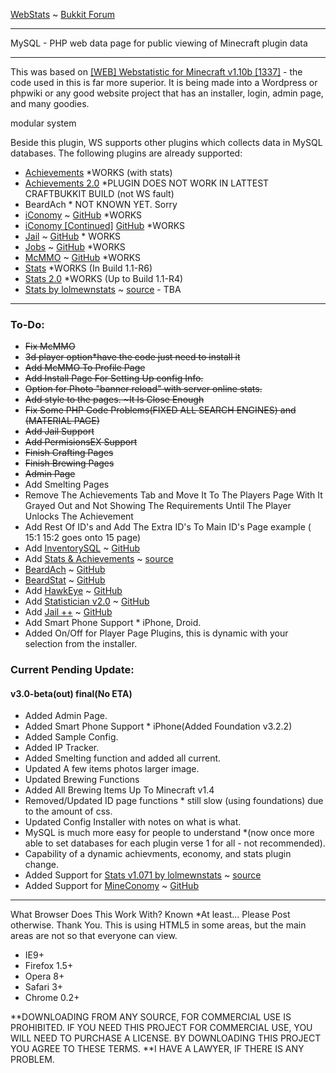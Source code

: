 <a href="http://cky2250.github.com/WebStats/">WebStats</a> ~ <a href="http://forums.bukkit.org/threads/web-webstatistic-for-minecraft.17793/">Bukkit Forum</a>
<hr />

MySQL - PHP web data page for public viewing of Minecraft plugin data

<hr />

This was based on <a href="http://forums.bukkit.org/threads/web-webstatistic-for-minecraft-v1-10b-1337.17793/">[WEB] Webstatistic for Minecraft v1.10b [1337]</a> - the code used in this is far more superior. It is being made into a Wordpress or phpwiki or any good website project that has an installer, login, admin page, and many goodies. 

modular system

Beside this plugin, WS supports other plugins which collects data in MySQL databases. The following plugins are already supported:

<ul>
	<li><a href="http://dev.bukkit.org/server-mods/achievements/">Achievements</a> *WORKS (with stats)</li>
	<li><a href="http://dev.bukkit.org/server-mods/tno-achievements/">Achievements 2.0</a> *PLUGIN DOES NOT WORK IN LATTEST CRAFTBUKKIT BUILD (not WS fault)</li>
	<li>BeardAch * NOT KNOWN YET. Sorry</li>
	<li><a href="http://dev.bukkit.org/server-mods/iconomy/">iConomy</a> ~ <a href="https://github.com/iConomy/Core">GitHub</a> *WORKS</li>
	<li><a href="http://dev.bukkit.org/server-mods/iconomy-continued/">iConomy [Continued]</a> <a href="https://github.com/rtainc/iCo">GitHub</a> *WORKS</li>
	<li><a href="http://dev.bukkit.org/server-mods/jail/">Jail</a> ~ <a href="https://github.com/matejdro/Jail">GitHub</a> * WORKS</li>
	<li><a href="http://dev.bukkit.org/server-mods/jobs/">Jobs</a> ~ <a href="https://github.com/phrstbrn/Jobs">GitHub</a> *WORKS</li>
	<li><a href="http://dev.bukkit.org/server-mods/mcmmo/">McMMO</a> ~ <a href="https://github.com/mcMMO-Dev/mcMMO">GitHub</a> *WORKS</li>
	<li><a href="http://dev.bukkit.org/server-mods/stats/">Stats</a> *WORKS (In Build 1.1-R6)</li>
	<li><a href="http://dev.bukkit.org/server-mods/tno-stats/">Stats 2.0</a> *WORKS (Up to Build 1.1-R4)</li>
	<li><a href="http://dev.bukkit.org/server-mods/lolmewnstats/">Stats by lolmewnstats</a> ~ <a href="https://bitbucket.org/Lolmewn/stats/src">source</a> - TBA</li>
</ul>
<hr />

<h3>To-Do:</h3>
<ul>
	<strike><li>Fix McMMO</li></strike>
	<strike><li>3d player option*have the code just need to install it</li></strike>
	<strike><li>Add McMMO To Profile Page</li></strike>
	<strike><li>Add Install Page For Setting Up config Info.</li></strike>
	<strike><li>Option for Photo "banner reload" with server online stats.</li></strike>
	<strike><li>Add style to the pages. ~It Is Close Enough</li></strike>
	<strike><li>Fix Some PHP Code Problems(FIXED ALL SEARCH ENGINES) and (MATERIAL PAGE)</li></strike>
	<strike><li>Add Jail Support</li></strike>
	<strike><li>Add PermisionsEX Support</li></strike>
	<strike><li>Finish Crafting Pages</li></strike>
	<strike><li>Finish Brewing Pages</li></strike>
	<strike><li>Admin Page</li></strike>
	<li>Add Smelting Pages</li>
	<li>Remove The Achievements Tab and Move It To The Players Page With It Grayed Out and Not Showing The Requirements Until The Player Unlocks The Achievement</li>
	<li>Add Rest Of ID's and Add The Extra ID's To Main ID's Page example ( 15:1 15:2 goes onto 15 page)</li>
	<li>Add <a href="http://dev.bukkit.org/server-mods/inventorysql/">InventorySQL</a> ~ <a href="https://github.com/ThisIsAreku/InventorySQL">GitHub</a></li>
	<li>Add <a href="http://dev.bukkit.org/server-mods/saaplugin/">Stats & Achievements</a> ~ <a href="http://git.s7t.de/maniacraft-plugins/statsandachievements">source</a></li>
	<li><a href="http://dev.bukkit.org/server-mods/beardach/">BeardAch</a> ~ <a href="https://github.com/tehbeard/BeardAch">GitHub</a></li>
	<li><a href="http://dev.bukkit.org/server-mods/beardstat/">BeardStat</a> ~ <a href="https://github.com/tehbeard/BeardStat">GitHub</a></li>
	<li>Add <a href="http://dev.bukkit.org/server-mods/hawkeye/">HawkEye</a> ~ <a href="https://github.com/oliverw92/HawkEye">GitHub</a></li>
	<li>Add <a href="http://dev.bukkit.org/server-mods/statisticianv2/">Statistician v2.0</a> ~ <a href="https://github.com/Crimsonfoxy/Statistician-v2">GitHub</a></li>
	<li>Add <a href="http://dev.bukkit.org/server-mods/jailplusplus/">Jail ++</a> ~ <a href="https://github.com/UltimateDev/jailplusplus/">GitHub</a></li>
	<li>Add Smart Phone Support * iPhone, Droid.</li>
	<li>Added On/Off for Player Page Plugins, this is dynamic with your selection from the installer.</li>
</ul>
			
<h3>Current Pending Update:</h3>
<h4>v3.0-beta(out) final(No ETA)</h4>
<ul>
	<li>Added Admin Page.</li>
	<li>Added Smart Phone Support * iPhone(Added Foundation v3.2.2)</li>
	<li>Added Sample Config.</li>
	<li>Added IP Tracker.</li>
	<li>Added Smelting function and added all current.</li>
	<li>Updated A few items photos larger image.</li>
	<li>Updated Brewing Functions</li>
	<li>Added All Brewing Items Up To Minecraft v1.4</li>
	<li>Removed/Updated ID page functions * still slow (using foundations) due to the amount of css.</li>
	<li>Updated Config Installer with notes on what is what.</li>
	<li>MySQL is much more easy for people to understand *(now once more able to set databases for each plugin verse 1 for all - not recommended).</li>
	<li>Capability of a dynamic achievments, economy, and stats  plugin change.</li>
	<li>Added Support for <a href="http://dev.bukkit.org/server-mods/lolmewnstats/">Stats v1.071 by lolmewnstats</a> ~ <a href="https://bitbucket.org/Lolmewn/stats/src">source</a></li>
	<li>Added Support for <a href="http://dev.bukkit.org/server-mods/mineconomy/">MineConomy</a> ~ <a href="https://github.com/MjolnirCommando/MineConomy">GitHub</a></li>
</ul>
<hr />

What Browser Does This Work With?
Known
*At least... Please Post otherwise. Thank You.
This is using HTML5 in some areas, but the main areas are not so that everyone can view.
<ul>
<li>IE9+</li>
<li>Firefox 1.5+</li>
<li>Opera 8+</li>
<li>Safari 3+</li>
<li>Chrome 0.2+</li>
</ul>

**DOWNLOADING FROM ANY SOURCE, FOR COMMERCIAL USE IS PROHIBITED. IF YOU NEED THIS PROJECT FOR COMMERCIAL USE, YOU WILL NEED TO PURCHASE A LICENSE. BY DOWNLOADING THIS PROJECT YOU AGREE TO THESE TERMS.
**I HAVE A LAWYER, IF THERE IS ANY PROBLEM.